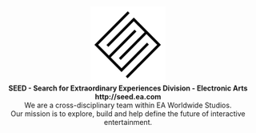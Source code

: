 ## 

<p align="center"><a href="https://seed.ea.com"><img src="SEED.png" width="150px"></a><br>
<b>SEED - Search for Extraordinary Experiences Division - Electronic Arts</b><br>
<b>http://seed.ea.com</b><br>
We are a cross-disciplinary team within EA Worldwide Studios.<br>
Our mission is to explore, build and help define the future of interactive entertainment.</p>

<!--

**Here are some ideas to get you started:**

🙋‍♀️ A short introduction - what is your organization all about?
🌈 Contribution guidelines - how can the community get involved?
👩‍💻 Useful resources - where can the community find your docs? Is there anything else the community should know?
🍿 Fun facts - what does your team eat for breakfast?
🧙 Remember, you can do mighty things with the power of [Markdown](https://docs.github.com/github/writing-on-github/getting-started-with-writing-and-formatting-on-github/basic-writing-and-formatting-syntax)
-->
